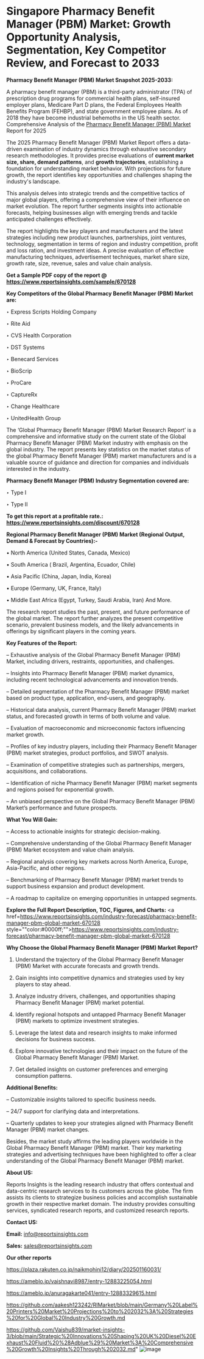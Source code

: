 # Singapore Pharmacy Benefit Manager (PBM) Market: Growth Opportunity Analysis, Segmentation, Key Competitor Review, and Forecast to 2033

<strong>Pharmacy Benefit Manager (PBM) Market Snapshot 2025-2033:</strong>

A pharmacy benefit manager (PBM) is a third-party administrator (TPA) of prescription drug programs for commercial health plans, self-insured employer plans, Medicare Part D plans, the Federal Employees Health Benefits Program (FEHBP), and state government employee plans. As of 2018 they have become industrial behemoths in the US health sector. Comprehensive Analysis of the <a href=https://www.reportsinsights.com/sample/670128>Pharmacy Benefit Manager (PBM) Market</a> Report for 2025

The 2025 Pharmacy Benefit Manager (PBM) Market Report offers a data-driven examination of industry dynamics through exhaustive secondary research methodologies. It provides precise evaluations of <strong>current market size, share, demand patterns</strong>, and <strong>growth trajectories</strong>, establishing a foundation for understanding market behavior. With projections for future growth, the report identifies key opportunities and challenges shaping the industry's landscape.

This analysis delves into strategic trends and the competitive tactics of major global players, offering a comprehensive view of their influence on market evolution. The report further segments insights into actionable forecasts, helping businesses align with emerging trends and tackle anticipated challenges effectively.

The report highlights the key players and manufacturers and the latest strategies including new product launches, partnerships, joint ventures, technology, segmentation in terms of region and industry competition, profit and loss ration, and investment ideas. A precise evaluation of effective manufacturing techniques, advertisement techniques, market share size, growth rate, size, revenue, sales and value chain analysis.

<strong>Get a Sample PDF copy of the report @ <a href=https://www.reportsinsights.com/sample/670128 style=color:#0000ff;>https://www.reportsinsights.com/sample/670128</a></strong>

<strong>Key Competitors of the Global Pharmacy Benefit Manager (PBM) Market are:</strong>

‣ Express Scripts Holding Company

‣ Rite Aid

‣ CVS Health Corporation

‣ DST Systems

‣ Benecard Services

‣ BioScrip

‣ ProCare

‣ CaptureRx

‣ Change Healthcare

‣ UnitedHealth Group

The ‘Global Pharmacy Benefit Manager (PBM) Market Research Report’ is a comprehensive and informative study on the current state of the Global Pharmacy Benefit Manager (PBM) Market industry with emphasis on the global industry. The report presents key statistics on the market status of the global Pharmacy Benefit Manager (PBM) market manufacturers and is a valuable source of guidance and direction for companies and individuals interested in the industry.

<strong>Pharmacy Benefit Manager (PBM) Industry Segmentation covered are:</strong>

‣ Type I

‣ Type II

<strong>To get this report at a profitable rate.: <a href=https://www.reportsinsights.com/discount/670128 style=color:#0000ff;>https://www.reportsinsights.com/discount/670128</a></strong>

<strong>Regional Pharmacy Benefit Manager (PBM) Market (Regional Output, Demand &amp; Forecast by Countries):-</strong>

• North America (United States, Canada, Mexico)

• South America ( Brazil, Argentina, Ecuador, Chile)

• Asia Pacific (China, Japan, India, Korea)

• Europe (Germany, UK, France, Italy)

• Middle East Africa (Egypt, Turkey, Saudi Arabia, Iran) And More.

The research report studies the past, present, and future performance of the global market. The report further analyzes the present competitive scenario, prevalent business models, and the likely advancements in offerings by significant players in the coming years.

<strong>Key Features of the Report:</strong>

– Exhaustive analysis of the Global Pharmacy Benefit Manager (PBM) Market, including drivers, restraints, opportunities, and challenges.

– Insights into Pharmacy Benefit Manager (PBM) market dynamics, including recent technological advancements and innovation trends.

– Detailed segmentation of the Pharmacy Benefit Manager (PBM) market based on product type, application, end-users, and geography.

– Historical data analysis, current Pharmacy Benefit Manager (PBM) market status, and forecasted growth in terms of both volume and value.

– Evaluation of macroeconomic and microeconomic factors influencing market growth.

– Profiles of key industry players, including their Pharmacy Benefit Manager (PBM) market strategies, product portfolios, and SWOT analysis.

– Examination of competitive strategies such as partnerships, mergers, acquisitions, and collaborations.

– Identification of niche Pharmacy Benefit Manager (PBM) market segments and regions poised for exponential growth.

– An unbiased perspective on the Global Pharmacy Benefit Manager (PBM) Market’s performance and future prospects.

<strong>What You Will Gain:</strong>

– Access to actionable insights for strategic decision-making.

– Comprehensive understanding of the Global Pharmacy Benefit Manager (PBM) Market ecosystem and value chain analysis.

– Regional analysis covering key markets across North America, Europe, Asia-Pacific, and other regions.

– Benchmarking of Pharmacy Benefit Manager (PBM) market trends to support business expansion and product development.

– A roadmap to capitalize on emerging opportunities in untapped segments.

<strong>Explore the Full Report Description, TOC, Figures, and Charts:</strong>
<a href=https://www.reportsinsights.com/industry-forecast/pharmacy-benefit-manager-pbm-global-market-670128 style=""color:#0000ff;"">https://www.reportsinsights.com/industry-forecast/pharmacy-benefit-manager-pbm-global-market-670128</a>

<strong>Why Choose the Global Pharmacy Benefit Manager (PBM) Market Report?</strong>

1. Understand the trajectory of the Global Pharmacy Benefit Manager (PBM) Market with accurate forecasts and growth trends.

2. Gain insights into competitive dynamics and strategies used by key players to stay ahead.

3. Analyze industry drivers, challenges, and opportunities shaping Pharmacy Benefit Manager (PBM) market potential.

4. Identify regional hotspots and untapped Pharmacy Benefit Manager (PBM) markets to optimize investment strategies.

5. Leverage the latest data and research insights to make informed decisions for business success.

6. Explore innovative technologies and their impact on the future of the Global Pharmacy Benefit Manager (PBM) Market.

7. Get detailed insights on customer preferences and emerging consumption patterns.

<strong>Additional Benefits:</strong>

– Customizable insights tailored to specific business needs.

– 24/7 support for clarifying data and interpretations.

– Quarterly updates to keep your strategies aligned with Pharmacy Benefit Manager (PBM) market changes.

Besides, the market study affirms the leading players worldwide in the Global Pharmacy Benefit Manager (PBM) market. Their key marketing strategies and advertising techniques have been highlighted to offer a clear understanding of the Global Pharmacy Benefit Manager (PBM) market.

<strong><strong>About US</strong>:</strong>

Reports Insights is the leading research industry that offers contextual and data-centric research services to its customers across the globe. The firm assists its clients to strategize business policies and accomplish sustainable growth in their respective market domain. The industry provides consulting services, syndicated research reports, and customized research reports.

<strong>Contact US:</strong>

<p class=><b>Email:</b> <a href=mailto:info@reportsinsights.com>info@reportsinsights.com</a></p>
<p class=><b>Sales:</b> <a href=mailto:sales@reportsinsights.com>sales@reportsinsights.com</a></p>

<strong>Our other reports</strong>

<a href=https://plaza.rakuten.co.jp/naikmohini12/diary/202501160031/>https://plaza.rakuten.co.jp/naikmohini12/diary/202501160031/</a>

<a href=https://ameblo.jp/vaishnavi8987/entry-12883225054.html>https://ameblo.jp/vaishnavi8987/entry-12883225054.html</a>

<a href=https://ameblo.jp/anuragakarte041/entry-12883329615.html>https://ameblo.jp/anuragakarte041/entry-12883329615.html</a>

<a href=https://github.com/aakesh123242/RIMarket/blob/main/Germany%20Label%20Printers%20Market%20Projections%20to%202032%3A%20Strategies%20for%20Global%20Industry%20Growth.md>https://github.com/aakesh123242/RIMarket/blob/main/Germany%20Label%20Printers%20Market%20Projections%20to%202032%3A%20Strategies%20for%20Global%20Industry%20Growth.md</a>

<a href=https://github.com/Vaishu839/market-insights-3/blob/main/Strategic%20Innovations%20Shaping%20UK%20Diesel%20Exhaust%20Fluid%20%28Adblue%29%20Market%3A%20Comprehensive%20Growth%20Insights%20Through%202032.md>https://github.com/Vaishu839/market-insights-3/blob/main/Strategic%20Innovations%20Shaping%20UK%20Diesel%20Exhaust%20Fluid%20%28Adblue%29%20Market%3A%20Comprehensive%20Growth%20Insights%20Through%202032.md</a>"
![image](https://github.com/user-attachments/assets/46a94d34-698e-4250-a0b0-e9669cd8f325)
